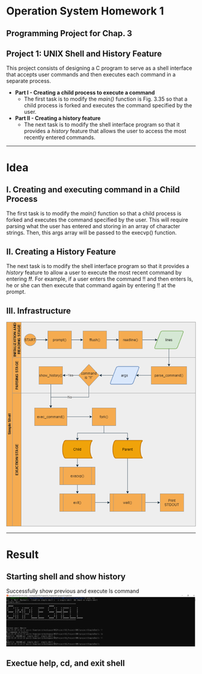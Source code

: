 # Operation System Homework 1
## Programming Project for Chap. 3
## Project 1: UNIX Shell and History Feature
This project consists of designing a C program to serve as a shell interface that accepts user commands and then executes each command in a separate process.
- **Part I - Creating a child process to execute a command**
    - The first task is to modify the *main()* function is Fig. 3.35 so that a child process is forked and executes the command specified by the user.
- **Part II - Creating a history feature**
    - The next task is to modify the shell interface program so that it provides a *history* feature that allows the user to access the most recently entered commands.
---
# Idea
## I. Creating and executing command in a Child Process
The first task is to modify the *main()* function so that a child process is forked and executes the command specified by the user. This will require parsing what the user has entered and storing in an array of character strings. Then, this args array will be passed to the execvp() function.

## II. Creating a History Feature
The next task is to modify the shell interface program so that it provides a *history* feature to allow a user to execute the most recent command by entering ***!!***. For example, if a user enters the command !! and then enters ls, he or she can then execute that command again by entering !! at the prompt. 

## III. Infrastructure
![](simpleshell.png)

---
# Result
## Starting shell and show history
Successfully show previous and execute ls command
![](https://github.com/huihuang751/Operation-System/blob/main/Projects/Chapter-3/show_history.png)
## Exectue help, cd, and exit shell

